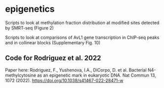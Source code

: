 # epigenetics

Scripts to look at methylation fraction distribution at modified sites detected by SMRT-seq (Figure 2)

Scripts to look at comparisons of AvL1 gene transcription in ChIP-seq peaks and in collinear blocks (Supplementary Fig. 10)


## Code for Rodriguez et al. 2022

Paper here:
Rodriguez, F., Yushenova, I.A., DiCorpo, D. et al. Bacterial N4-methylcytosine as an epigenetic mark in eukaryotic DNA. Nat Commun 13, 1072 (2022). https://doi.org/10.1038/s41467-022-28471-w
